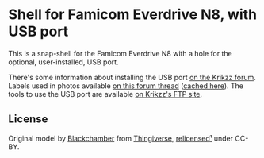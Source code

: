 # Shell for Famicom Everdrive N8, with USB port

This is a snap-shell for the Famicom Everdrive N8 with a hole for the optional, user-installed, USB port.

There's some information about installing the USB port [on the Krikzz forum](https://krikzz.com/forum/index.php?topic=2003.0). Labels used in photos available [on this forum thread](https://krikzz.com/forum/index.php?topic=333.0) ([cached here](labels/)). The tools to use the USB port are available [on Krikzz's FTP site](https://krikzz.com/pub/support/everdrive-n8/original-series/development/).

## License
Original model by [Blackchamber](https://www.thingiverse.com/Blackchamber) from [Thingiverse](https://www.thingiverse.com/thing:117607/), [relicensed](images/relicense.png)[¹](https://www.thingiverse.com/thing:117607/comments#comment-6479409) under CC-BY.
